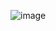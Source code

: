 ![image](https://github.com/vtonu/Simple_BentoGrid/assets/56773210/88858d6e-6ca0-4bb3-ad57-4fe94d2147ed)
